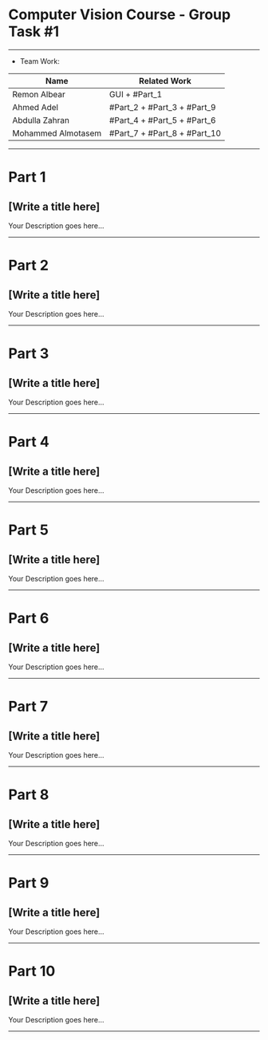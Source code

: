 # Computer Vision Course - Group Task #1

---

- Team Work:

| Name | Related Work |
| ----------- | ----------- |
| Remon Albear | GUI + #Part_1 |
| Ahmed Adel | #Part_2 + #Part_3 + #Part_9 |
| Abdulla Zahran | #Part_4 + #Part_5 + #Part_6 |
| Mohammed Almotasem | #Part_7 + #Part_8 + #Part_10 |

---

# Part 1

## [Write a title here]

Your Description goes here...

---


# Part 2

## [Write a title here]

Your Description goes here...

---

# Part 3

## [Write a title here]

Your Description goes here...

---

# Part 4

## [Write a title here]

Your Description goes here...

---

# Part 5

## [Write a title here]

Your Description goes here...

---

# Part 6

## [Write a title here]

Your Description goes here...

---

# Part 7

## [Write a title here]

Your Description goes here...

---

# Part 8

## [Write a title here]

Your Description goes here...

---

# Part 9

## [Write a title here]

Your Description goes here...

---

# Part 10

## [Write a title here]

Your Description goes here...

---
